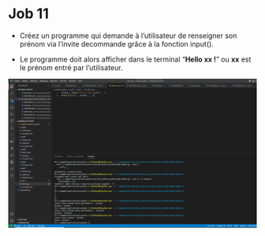 # Job 11

* Créez un programme qui demande à l’utilisateur de renseigner son prénom via l’invite decommande grâce à la fonction input().

* Le programme doit alors afficher dans le terminal “**Hello xx !**” ou **xx** est le prénom entré par l’utilisateur.

![Job 11](./job11.png "Job11")